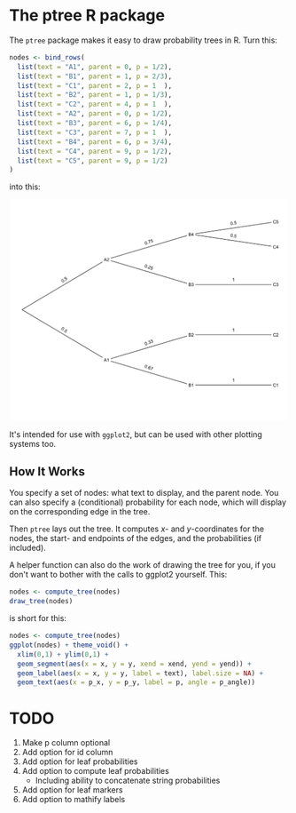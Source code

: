 # The ptree R package

The `ptree` package makes it easy to draw probability trees in R. Turn this:

```r
nodes <- bind_rows(
  list(text = "A1", parent = 0, p = 1/2),
  list(text = "B1", parent = 1, p = 2/3),
  list(text = "C1", parent = 2, p = 1  ),
  list(text = "B2", parent = 1, p = 1/3),
  list(text = "C2", parent = 4, p = 1  ),
  list(text = "A2", parent = 0, p = 1/2),
  list(text = "B3", parent = 6, p = 1/4),
  list(text = "C3", parent = 7, p = 1  ),
  list(text = "B4", parent = 6, p = 3/4),
  list(text = "C4", parent = 9, p = 1/2),
  list(text = "C5", parent = 9, p = 1/2)
)
```

into this:

![](img/Tree.png)

It's intended for use with `ggplot2`, but can be used with other plotting systems too. 


## How It Works

You specify a set of nodes: what text to display, and the parent node. You can also specify a (conditional) probability for each node, which will display on the corresponding edge in the tree.

Then `ptree` lays out the tree. It computes *x*- and *y*-coordinates for the nodes, the start- and endpoints of the edges, and the probabilities (if included).

A helper function can also do the work of drawing the tree for you, if you don't want to bother with the calls to ggplot2 yourself. This:

```r
nodes <- compute_tree(nodes)
draw_tree(nodes)
```

is short for this:

```r
nodes <- compute_tree(nodes)
ggplot(nodes) + theme_void() +
  xlim(0,1) + ylim(0,1) +
  geom_segment(aes(x = x, y = y, xend = xend, yend = yend)) +  
  geom_label(aes(x = x, y = y, label = text), label.size = NA) +
  geom_text(aes(x = p_x, y = p_y, label = p, angle = p_angle))

```

# TODO

1. Make p column optional
2. Add option for id column
3. Add option for leaf probabilities
4. Add option to compute leaf probabilities
    - Including ability to concatenate string probabilities
5. Add option for leaf markers
6. Add option to mathify labels
